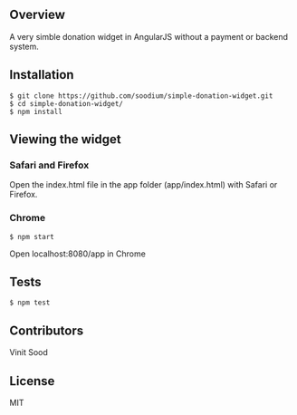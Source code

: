 ## Overview

A very simble donation widget in AngularJS without a payment or backend system.

## Installation
```
$ git clone https://github.com/soodium/simple-donation-widget.git
$ cd simple-donation-widget/
$ npm install
```

## Viewing the widget

### Safari and Firefox

Open the index.html file in the app folder (app/index.html) with Safari or Firefox.

### Chrome

```
$ npm start
```

Open localhost:8080/app in Chrome

## Tests

```
$ npm test
```

## Contributors

Vinit Sood

## License

MIT
